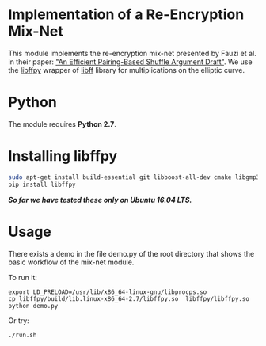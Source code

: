 Implementation of a Re-Encryption Mix-Net
======================================================

This module implements the re-encryption mix-net
presented by Fauzi et al. in their paper:
["An Efficient Pairing-Based Shuffle Argument
Draft"](http://kodu.ut.ee/~lipmaa/papers/flsz17/hat_shuffle.pdf).
We use the
[libffpy](https://github.com/eellak/gsoc17module-zeus/tree/master/libffpy)
wrapper of [libff](https://github.com/scipr-lab/libff) library
for multiplications on the elliptic curve.

Python
======

The module requires **Python 2.7**.

Installing libffpy
==================

```bash
sudo apt-get install build-essential git libboost-all-dev cmake libgmp3-dev libssl-dev libprocps4-dev pkg-config
pip install libffpy
```

***So far we have tested these only on Ubuntu 16.04 LTS.***

Usage
=====

There exists a demo in the file demo.py of the root directory
that shows the basic workflow of the mix-net module.

To run it:

```
export LD_PRELOAD=/usr/lib/x86_64-linux-gnu/libprocps.so
cp libffpy/build/lib.linux-x86_64-2.7/libffpy.so  libffpy/libffpy.so
python demo.py
```

Or try:

```bash
./run.sh
```
